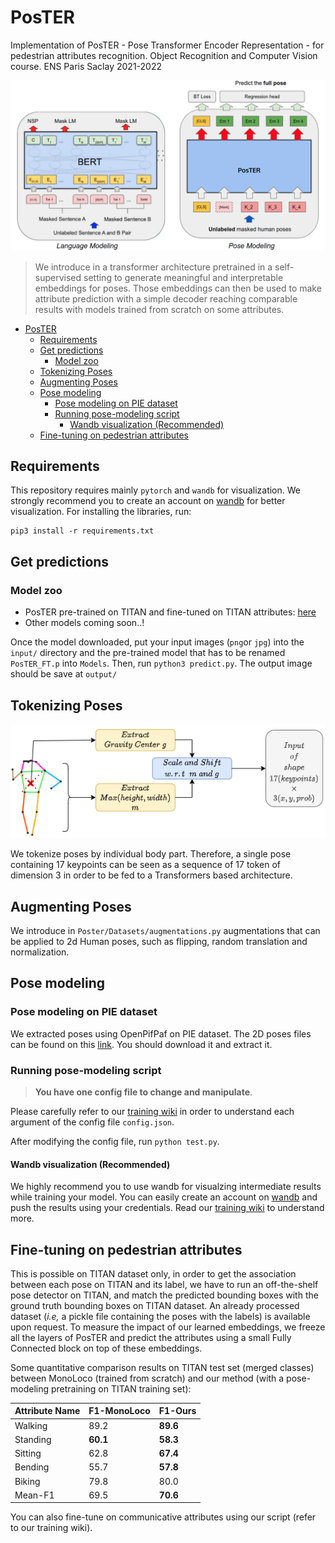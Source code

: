 # PosTER

Implementation of PosTER - Pose Transformer Encoder Representation - for pedestrian attributes recognition. Object Recognition and Computer Vision course. ENS Paris Saclay 2021-2022

![](images/architecture.png)

> We introduce in a transformer architecture pretrained in a self-supervised setting to generate meaningful and interpretable embeddings for poses. Those embeddings can then be used to make attribute prediction with a simple decoder reaching comparable results with models trained from scratch on some attributes.

- [PosTER](#poster)
  * [Requirements](#requirements)
  * [Get predictions](#get-predictions)
    + [Model zoo](#model-zoo)
  * [Tokenizing Poses](#tokenizing-poses)
  * [Augmenting Poses](#augmenting-poses)
  * [Pose modeling](#pose-modeling)
    + [Pose modeling on PIE dataset](#pose-modeling-on-pie-dataset)
    + [Running pose-modeling script](#running-pose-modeling-script)
      - [Wandb visualization (Recommended)](#wandb-visualization--recommended-)
  * [Fine-tuning on pedestrian attributes](#fine-tuning-on-pedestrian-attributes)


## Requirements

This repository requires mainly ```pytorch``` and ```wandb``` for visualization. We strongly recommend you to create an account on [wandb](https://wandb.ai/) for better visualization. For installing the libraries, run:

```
pip3 install -r requirements.txt
```

## Get predictions

### Model zoo

+ PosTER pre-trained on TITAN and fine-tuned on TITAN attributes: [here](https://drive.google.com/file/d/1-BhkcTJ7wXNwh1HX5bUGPeZVlWyJ626P/view?fbclid=IwAR2fLV4xLEHYfj0ia2gnJBUE84QFv1e50S3RM9o5iscnLqM4JLjixSuOaB0)
+ Other models coming soon..!

Once the model downloaded, put your input images (```png```or ```jpg```) into the ```input/``` directory and the pre-trained model that has to be renamed ```PosTER_FT.p``` into ```Models```. Then, run ```python3 predict.py```. The output image should be save at ```output/```


## Tokenizing Poses

![](images/tokenization.drawio.png)

We tokenize poses by individual body part. Therefore, a single pose containing 17 keypoints can be seen as a sequence of 17 token of dimension 3 in order to be fed to a Transformers based architecture.

## Augmenting Poses

We introduce in ```Poster/Datasets/augmentations.py``` augmentations that can be applied to 2d Human poses, such as flipping, random translation and normalization.

## Pose modeling 

### Pose modeling on PIE dataset

We extracted poses using OpenPifPaf on PIE dataset. The 2D poses files can be found on this [link](https://drive.google.com/file/d/195g6eDeAaLRt7nEN5EweB7-eWwbktkQ_/view?usp=sharing). You should download it and extract it.

### Running pose-modeling script

>**You have one config file to change and manipulate**.

Please carefully refer to our [training wiki](https://github.com/younesbelkada/PosTER/wiki/Training-wiki) in order to understand each argument of the config file ```config.json```. 

After modifying the config file, run ```python test.py```.

#### Wandb visualization (Recommended)

We highly recommend you to use wandb for visualzing intermediate results while training your model. You can easily create an account on [wandb](wandb.ai) and push the results using your credentials. Read our [training wiki](https://github.com/younesbelkada/PosTER/wiki/Training-wiki) to understand more.

## Fine-tuning on pedestrian attributes

This is possible on TITAN dataset only, in order to get the association between each pose on TITAN and its label, we have to run an off-the-shelf pose detector on TITAN, and match the predicted bounding boxes with the ground truth bounding boxes on TITAN dataset. An already processed dataset (*i.e,* a pickle file containing the poses with the labels) is available upon request. To measure the impact of our learned embeddings, we freeze all the layers of PosTER and predict the attributes using a small Fully Connected block on top of these embeddings.

Some quantitative comparison results on TITAN test set (merged classes) between MonoLoco (trained from scratch) and our method (with a pose-modeling pretraining on TITAN training set):

| Attribute Name  | F1-MonoLoco | F1-Ours |
| ------------- | ------------- | ------------- |
| Walking | 89.2 | **89.6** |
| Standing | **60.1** | **58.3** |
| Sitting | 62.8 | **67.4** |
| Bending | 55.7 | **57.8** |
| Biking | 79.8 | 80.0 |
| Mean-F1 | 69.5 | **70.6** |

You can also fine-tune on communicative attributes using our script (refer to our training wiki).

